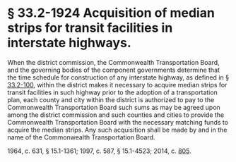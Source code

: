 # § 33.2-1924 Acquisition of median strips for transit facilities in interstate highways.

<p>When the district commission, the Commonwealth Transportation Board, and the governing bodies of the component governments determine that the time schedule for construction of any interstate highway, as defined in § <a href='http://law.lis.virginia.gov/vacode/33.2-100/'>33.2-100</a>, within the district makes it necessary to acquire median strips for transit facilities in such highway prior to the adoption of a transportation plan, each county and city within the district is authorized to pay to the Commonwealth Transportation Board such sums as may be agreed upon among the district commission and such counties and cities to provide the Commonwealth Transportation Board with the necessary matching funds to acquire the median strips. Any such acquisition shall be made by and in the name of the Commonwealth Transportation Board.</p><p>1964, c. 631, § 15.1-1361; 1997, c. 587, § 15.1-4523; 2014, c. <a href='http://lis.virginia.gov/cgi-bin/legp604.exe?141+ful+CHAP0805'>805</a>.</p>